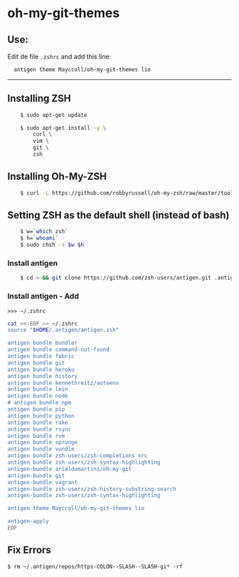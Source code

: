 oh-my-git-themes
================


## Use:

Edit de file ```.zshrc``` and add this line:

```bash
  antigen theme Mayccoll/oh-my-git-themes lio
```


---------------------------



## Installing ZSH

```bash
    $ sudo apt-get update

    $ sudo apt-get install -y \
        curl \
        vim \
        git \
        zsh
```

## Installing Oh-My-ZSH

```bash
    $ curl -L https://github.com/robbyrussell/oh-my-zsh/raw/master/tools/install.sh | bash
```

## Setting ZSH as the default shell (instead of bash)

```bash
    $ w=`which zsh` 
    $ h=`whoami` 
    $ sudo chsh -s $w $h
```

### Install antigen

```bash
    $ cd ~ && git clone https://github.com/zsh-users/antigen.git .antigen 
```

### Install antigen - Add 
    >>> ~/.zshrc

```bash
cat <<-EOF >> ~/.zshrc
source "$HOME/.antigen/antigen.zsh"

antigen bundle bundler
antigen bundle command-not-found
antigen bundle fabric
antigen bundle git
antigen bundle heroku
antigen bundle history
antigen bundle kennethreitz/autoenv
antigen bundle lein
antigen bundle node
# antigen bundle npm
antigen bundle pip
antigen bundle python
antigen bundle rake
antigen bundle rsync
antigen bundle rvm
antigen bundle sprunge
antigen bundle vundle
antigen bundle zsh-users/zsh-completions src
antigen bundle zsh-users/zsh-syntax-highlighting
antigen-bundle arialdomartini/oh-my-git
antigen-bundle git
antigen-bundle vagrant
antigen-bundle zsh-users/zsh-history-substring-search
antigen-bundle zsh-users/zsh-syntax-highlighting

antigen theme Mayccoll/oh-my-git-themes lio

antigen-apply
EOF
```


## Fix Errors 
    $ rm ~/.antigen/repos/https-COLON--SLASH--SLASH-gi* -rf


